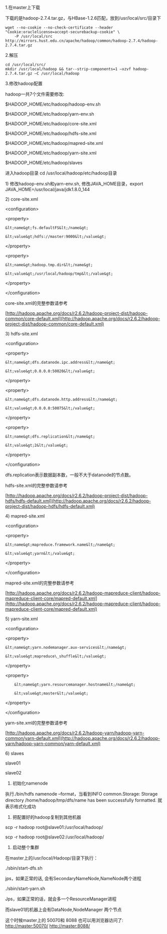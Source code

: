1.在master上下载

下载的是hadoop-2.7.4.tar.gz，与HBase-1.2.6匹配，放到/usr/local/src/目录下

```
wget --no-cookie --no-check-certificate --header "Cookie:oraclelicense=accept-securebackup-cookie" \
    -P /usr/local/src http://mirrors.hust.edu.cn/apache/hadoop/common/hadoop-2.7.4/hadoop-2.7.4.tar.gz
```

2.解压

```
cd /usr/local/src/
mkdir /usr/local/hadoop && tar--strip-components=1 –xzvf hadoop-2.7.4.tar.gz –C /usr/local/hadoop
```

3.修改hadoop配置

hadoop一共7个文件需要修改:

$HADOOP\_HOME/etc/hadoop/hadoop-env.sh

$HADOOP\_HOME/etc/hadoop/yarn-env.sh

$HADOOP\_HOME/etc/hadoop/core-site.xml

$HADOOP\_HOME/etc/hadoop/hdfs-site.xml

$HADOOP\_HOME/etc/hadoop/mapred-site.xml

$HADOOP\_HOME/etc/hadoop/yarn-site.xml

$HADOOP\_HOME/etc/hadoop/slaves

进入hadoop目录 cd /usr/local/hadoop/etc/hadoop目录

1\)    修改hadoop-env.sh和yarn-env.sh, 修改JAVA\_HOME目录，export JAVA\_HOME=/usr/local/java/jdk1.8.0\_144

2\)    core-site.xml

&lt;configuration&gt;

&lt;property&gt;

```
&lt;name&gt;fs.defaultFS&lt;/name&gt;

&lt;value&gt;hdfs://master:9000&lt;/value&gt;
```

&lt;/property&gt;

&lt;property&gt;

```
&lt;name&gt;hadoop.tmp.dir&lt;/name&gt;

&lt;value&gt;/usr/local/hadoop/tmp&lt;/value&gt;
```

&lt;/property&gt;

&lt;/configuration&gt;

core-site.xml的完整参数请参考

[http://hadoop.apache.org/docs/r2.6.2/hadoop-project-dist/hadoop-common/core-default.xml](http://hadoop.apache.org/docs/r2.6.2/hadoop-project-dist/hadoop-common/core-default.xml)

3\)    hdfs-site.xml

&lt;configuration&gt;

&lt;property&gt;

```
&lt;name&gt;dfs.datanode.ipc.address&lt;/name&gt;

&lt;value&gt;0.0.0.0:50020&lt;/value&gt;
```

&lt;/property&gt;

&lt;property&gt;

```
&lt;name&gt;dfs.datanode.http.address&lt;/name&gt;

&lt;value&gt;0.0.0.0:50075&lt;/value&gt;
```

&lt;/property&gt;

&lt;property&gt;

```
&lt;name&gt;dfs.replication&lt;/name&gt;

&lt;value&gt;2&lt;/value&gt;
```

&lt;/property&gt;

&lt;/configuration&gt;

dfs.replication表示数据副本数，一般不大于datanode的节点数。

hdfs-site.xml的完整参数请参考

[http://hadoop.apache.org/docs/r2.6.2/hadoop-project-dist/hadoop-hdfs/hdfs-default.xml](http://hadoop.apache.org/docs/r2.6.2/hadoop-project-dist/hadoop-hdfs/hdfs-default.xml)

4\)    mapred-site.xml

&lt;configuration&gt;

&lt;property&gt;

```
&lt;name&gt;mapreduce.framework.name&lt;/name&gt;

&lt;value&gt;yarn&lt;/value&gt;
```

&lt;/property&gt;

&lt;/configuration&gt;

mapred-site.xml的完整参数请参考

[http://hadoop.apache.org/docs/r2.6.2/hadoop-mapreduce-client/hadoop-mapreduce-client-core/mapred-default.xml](http://hadoop.apache.org/docs/r2.6.2/hadoop-mapreduce-client/hadoop-mapreduce-client-core/mapred-default.xml)

5\)    yarn-site.xml

&lt;configuration&gt;

&lt;property&gt;

```
&lt;name&gt;yarn.nodemanager.aux-services&lt;/name&gt;

&lt;value&gt;mapreduce\_shuffle&lt;/value&gt;
```

&lt;/property&gt;

&lt;property&gt;

```
    &lt;name&gt;yarn.resourcemanager.hostname&lt;/name&gt;

    &lt;value&gt;master&lt;/value&gt;
```

&lt;/property&gt;

&lt;/configuration&gt;

yarn-site.xml的完整参数请参考

[http://hadoop.apache.org/docs/r2.6.2/hadoop-yarn/hadoop-yarn-common/yarn-default.xml](http://hadoop.apache.org/docs/r2.6.2/hadoop-yarn/hadoop-yarn-common/yarn-default.xml)

6\)    slaves

slave01

slave02

1. 初始化namenode

执行./bin/hdfs namenode –format，当看到INFO common.Storage: Storage directory /home/hadoop/tmp/dfs/name has been successfully formatted. 就表示格式化成功

1. 把配置好的hadoop复制到其他机器

scp -r hadoop root@slave01:/usr/local/hadoop/

scp -r hadoop root@slave02:/usr/local/hadoop/

1. 启动整个集群

在master上的/usr/local/Hadoop/目录下执行：

./sbin/start-dfs.sh

jps，如果正常的话, 会有SecondaryNameNode,NameNode两个进程

./sbin/start-yarn.sh

Jps，如果正常的话，就会多一个ResourceManager进程

而slave01的机器上会有DataNode,NodeManager 两个节点

这个时候master上的 50070和 8088 也可以用浏览器访问了: [http://master:50070/](http://master:50070/) [http://master:8088/](http://master:8088/)

